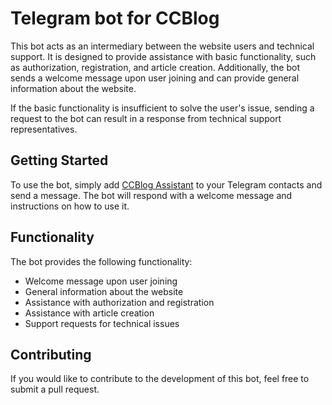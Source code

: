 # Telegram bot for CCBlog

This bot acts as an intermediary between the website users and technical support. It is designed to provide assistance with basic functionality, such as authorization, registration, and article creation. Additionally, the bot sends a welcome message upon user joining and can provide general information about the website.

If the basic functionality is insufficient to solve the user's issue, sending a request to the bot can result in a response from technical support representatives.

## Getting Started

To use the bot, simply add [CCBlog Assistant](https://t.me/chaosChronicle_bot) to your Telegram contacts and send a message. The bot will respond with a welcome message and instructions on how to use it.

## Functionality

The bot provides the following functionality:

- Welcome message upon user joining
- General information about the website
- Assistance with authorization and registration
- Assistance with article creation
- Support requests for technical issues

## Contributing

If you would like to contribute to the development of this bot, feel free to submit a pull request.
